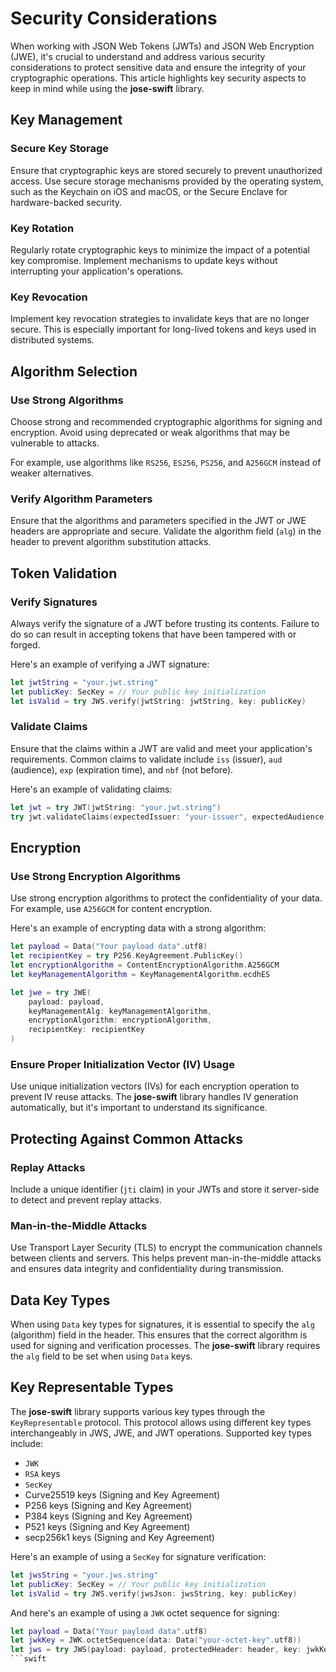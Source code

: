# Security Considerations

When working with JSON Web Tokens (JWTs) and JSON Web Encryption (JWE), it's crucial to understand and address various security considerations to protect sensitive data and ensure the integrity of your cryptographic operations. This article highlights key security aspects to keep in mind while using the **jose-swift** library.

## Key Management

### Secure Key Storage

Ensure that cryptographic keys are stored securely to prevent unauthorized access. Use secure storage mechanisms provided by the operating system, such as the Keychain on iOS and macOS, or the Secure Enclave for hardware-backed security.

### Key Rotation

Regularly rotate cryptographic keys to minimize the impact of a potential key compromise. Implement mechanisms to update keys without interrupting your application's operations.

### Key Revocation

Implement key revocation strategies to invalidate keys that are no longer secure. This is especially important for long-lived tokens and keys used in distributed systems.

## Algorithm Selection

### Use Strong Algorithms

Choose strong and recommended cryptographic algorithms for signing and encryption. Avoid using deprecated or weak algorithms that may be vulnerable to attacks.

For example, use algorithms like `RS256`, `ES256`, `PS256`, and `A256GCM` instead of weaker alternatives.

### Verify Algorithm Parameters

Ensure that the algorithms and parameters specified in the JWT or JWE headers are appropriate and secure. Validate the algorithm field (`alg`) in the header to prevent algorithm substitution attacks.

## Token Validation

### Verify Signatures

Always verify the signature of a JWT before trusting its contents. Failure to do so can result in accepting tokens that have been tampered with or forged.

Here's an example of verifying a JWT signature:

```swift
let jwtString = "your.jwt.string"
let publicKey: SecKey = // Your public key initialization
let isValid = try JWS.verify(jwtString: jwtString, key: publicKey)
```

### Validate Claims

Ensure that the claims within a JWT are valid and meet your application's requirements. Common claims to validate include `iss` (issuer), `aud` (audience), `exp` (expiration time), and `nbf` (not before).

Here's an example of validating claims:

```swift
let jwt = try JWT(jwtString: "your.jwt.string")
try jwt.validateClaims(expectedIssuer: "your-issuer", expectedAudience: "your-audience")
```

## Encryption

### Use Strong Encryption Algorithms

Use strong encryption algorithms to protect the confidentiality of your data. For example, use `A256GCM` for content encryption.

Here's an example of encrypting data with a strong algorithm:

```swift
let payload = Data("Your payload data".utf8)
let recipientKey = try P256.KeyAgreement.PublicKey()
let encryptionAlgorithm = ContentEncryptionAlgorithm.A256GCM
let keyManagementAlgorithm = KeyManagementAlgorithm.ecdhES

let jwe = try JWE(
    payload: payload,
    keyManagementAlg: keyManagementAlgorithm,
    encryptionAlgorithm: encryptionAlgorithm,
    recipientKey: recipientKey
)
```

### Ensure Proper Initialization Vector (IV) Usage

Use unique initialization vectors (IVs) for each encryption operation to prevent IV reuse attacks. The **jose-swift** library handles IV generation automatically, but it's important to understand its significance.

## Protecting Against Common Attacks

### Replay Attacks

Include a unique identifier (`jti` claim) in your JWTs and store it server-side to detect and prevent replay attacks.

### Man-in-the-Middle Attacks

Use Transport Layer Security (TLS) to encrypt the communication channels between clients and servers. This helps prevent man-in-the-middle attacks and ensures data integrity and confidentiality during transmission.

## Data Key Types

When using `Data` key types for signatures, it is essential to specify the `alg` (algorithm) field in the header. This ensures that the correct algorithm is used for signing and verification processes. The **jose-swift** library requires the `alg` field to be set when using `Data` keys.

## Key Representable Types

The **jose-swift** library supports various key types through the `KeyRepresentable` protocol. This protocol allows using different key types interchangeably in JWS, JWE, and JWT operations. Supported key types include:

- `JWK`
- `RSA` keys
- `SecKey`
- Curve25519 keys (Signing and Key Agreement)
- P256 keys (Signing and Key Agreement)
- P384 keys (Signing and Key Agreement)
- P521 keys (Signing and Key Agreement)
- secp256k1 keys (Signing and Key Agreement)

Here's an example of using a `SecKey` for signature verification:

```swift
let jwsString = "your.jws.string"
let publicKey: SecKey = // Your public key initialization
let isValid = try JWS.verify(jwsJson: jwsString, key: publicKey)
```

And here's an example of using a `JWK` octet sequence for signing:

```swift
let payload = Data("Your payload data".utf8)
let jwkKey = JWK.octetSequence(data: Data("your-octet-key".utf8))
let jws = try JWS(payload: payload, protectedHeader: header, key: jwkKey)
```swift
